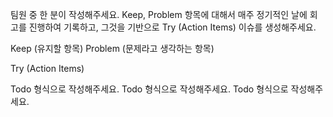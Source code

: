 팀원 중 한 분이 작성해주세요.
Keep, Problem 항목에 대해서 매주 정기적인 날에 회고를 진행하여 기록하고, 그것을 기반으로 Try (Action Items) 이슈를 생성해주세요.

Keep (유지할 항목)
Problem (문제라고 생각하는 항목)

Try (Action Items)

Todo 형식으로 작성해주세요.
Todo 형식으로 작성해주세요.
Todo 형식으로 작성해주세요.

